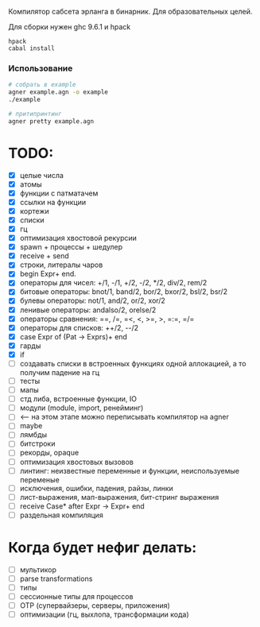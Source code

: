 Компилятор сабсета эрланга в бинарник. Для образовательных целей.

Для сборки нужен ghc 9.6.1 и hpack
```
hpack
cabal install
```

### Использование
```bash
# собрать в example
agner example.agn -o example
./example

# притипринтинг
agner pretty example.agn
```

# TODO:
- [x] целые числа
- [x] атомы
- [x] функции с патматачем
- [x] ссылки на функции
- [x] кортежи
- [x] списки
- [x] гц
- [x] оптимизация хвостовой рекурсии
- [x] spawn + процессы + шедулер
- [x] receive + send
- [x] строки, литералы чаров
- [x] begin Expr+ end.
- [x] операторы для чисел: +/1, -/1, +/2, -/2, */2, div/2, rem/2
- [x] битовые операторы: bnot/1, band/2, bor/2, bxor/2, bsl/2, bsr/2
- [x] булевы операторы: not/1, and/2, or/2, xor/2
- [x] ленивые операторы: andalso/2, orelse/2
- [x] операторы сравнения: ==, /=, =<, <, >=, >, =:=, =/=
- [x] операторы для списков: ++/2, --/2
- [x] case Expr of (Pat -> Exprs)+ end
- [x] гарды
- [x] if
- [ ] создавать списки в встроенных функциях одной аллокацией, а то получим падение на гц
- [ ] тесты
- [ ] мапы
- [ ] стд либа, встроенные функции, IO
- [ ] модули (module, import, ренейминг)
- [ ] <-- на этом этапе можно переписывать компилятор на agner
- [ ] maybe
- [ ] лямбды
- [ ] битстроки
- [ ] рекорды, opaque
- [ ] оптимизация хвостовых вызовов
- [ ] линтинг: неизвестные переменные и функции, неиспользуемые переменые
- [ ] исключения, ошибки, падения, райзы, линки
- [ ] лист-выражения, мап-выражения, бит-стринг выражения
- [ ] receive Case* after Expr -> Expr+ end
- [ ] раздельная компиляция

# Когда будет нефиг делать:
- [ ] мультикор
- [ ] parse transformations
- [ ] типы
- [ ] сессионные типы для процессов
- [ ] OTP (супервайзеры, серверы, приложения)
- [ ] оптимизации (гц, выхлопа, трансформации кода)
